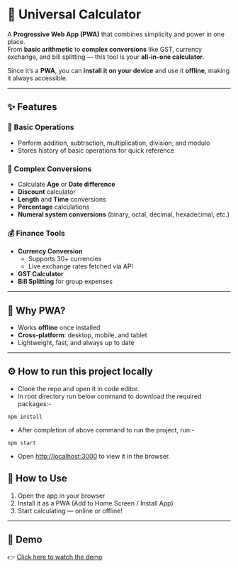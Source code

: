 # 🧮 Universal Calculator

A **Progressive Web App (PWA)** that combines simplicity and power in one place.  
From **basic arithmetic** to **complex conversions** like GST, currency exchange, and bill splitting — this tool is your **all-in-one calculator**.  

Since it’s a **PWA**, you can **install it on your device** and use it **offline**, making it always accessible.  

---

## ✨ Features

### 🔢 Basic Operations
- Perform addition, subtraction, multiplication, division, and modulo  
- Stores history of basic operations for quick reference  

### 🧩 Complex Conversions
- Calculate **Age** or **Date difference**  
- **Discount** calculator  
- **Length** and **Time** conversions  
- **Percentage** calculations  
- **Numeral system conversions** (binary, octal, decimal, hexadecimal, etc.)  

### 💰 Finance Tools
- **Currency Conversion**  
  - Supports 30+ currencies  
  - Live exchange rates fetched via API  
- **GST Calculator**  
- **Bill Splitting** for group expenses  

---

## 📱 Why PWA?
- Works **offline** once installed  
- **Cross-platform**: desktop, mobile, and tablet  
- Lightweight, fast, and always up to date  

---

## ⚙️ How to run this project locally
- Clone the repo and open it in code editor.
- In root directory run below command to download the required packages:-
```
npm install
```
- After completion of above command to run the project, run:-
```
npm start
```
- Open [http://localhost:3000](http://localhost:3000) to view it in the browser.

## 🚀 How to Use
1. Open the app in your browser  
2. Install it as a PWA (Add to Home Screen / Install App)  
3. Start calculating — online or offline!  

---

## 🎥 Demo
👉 [Click here to watch the demo](https://cal-rouge.vercel.app/)  



